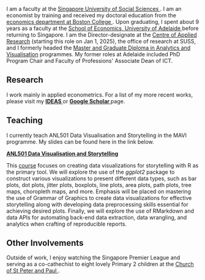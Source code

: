 I am a faculty at the <a href="https://www.suss.edu.sg/"> Singapore University of Social Sciences </a>. I am an economist by training and received my doctoral education from the <a href="https://www.bc.edu/bc-web/schools/morrissey/departments/economics.html"> economics department at Boston College </a>. Upon graduating, I spent about 9 years as a faculty at the <a href="https://able.adelaide.edu.au/economics-and-public-policy/"> School of Economics, University of Adelaide </a> before returning to Singapore. I am the Director-designate at the <a href="[https://www.suss.edu.sg/programmes/detail/mavi](https://www.suss.edu.sg/about-suss/centres/centre-for-applied-research)">Centre of Applied Research</a> (starting this role on Jan 1, 2025), the office of research at SUSS, and I formerly headed the <a href="https://www.suss.edu.sg/programmes/detail/mavi">Master and Graduate Diploma in Analytics and Visualisation</a> programmes. My former roles at Adelaide included PhD Program Chair and Faculty of Professions' Associate Dean of ICT.


## Research

I work mainly in applied econometrics. For a list of my more recent works, please visit my <a style="font-weight:bold" href="https://ideas.repec.org/f/psi516.html"> IDEAS </a> or <a style="font-weight:bold" href="https://scholar.google.com.au/citations?user=m7HG2YQAAAAJ&hl=en"> Google Scholar </a> page.


## Teaching

I currently teach ANL501 Data Visualisation and Storytelling in the MAVI programme. My slides can be found here in the link below.

 <a  style="font-weight:bold" href="https://nicholas-sim.github.io/ANL501-Data-Visualisation-and-Storytelling/">ANL501 Data Visualisation and Storytelling</a>

This <a href="https://nicholas-sim.github.io/ANL501-Data-Visualisation-and-Storytelling/">course</a> focuses on creating data visualizations for storytelling with R as the primary tool. We will explore the use of the _ggplot2_ package to construct various visualizations to present different data types, such as bar plots, dot plots, jitter plots, boxplots, line plots, area plots, path plots, tree maps, choropleth maps, and more. Emphasis will be placed on mastering the use of Grammar of Graphics to create data visualizations for effective storytelling along with developing data preprocessing skills essential for achieving desired plots. Finally, we will explore the use of RMarkdown and data APIs for automating back-end data extraction, data wrangling, and analytics when crafting of reproducible reports.


## Other Involvements

Outside of work, I enjoy watching the Singapore Premier League and serving as a co-cathechist to eight lovely Primary 2 children at the <a href="https://sppchurch.org.sg/"> Church of St Peter and Paul </a>.

